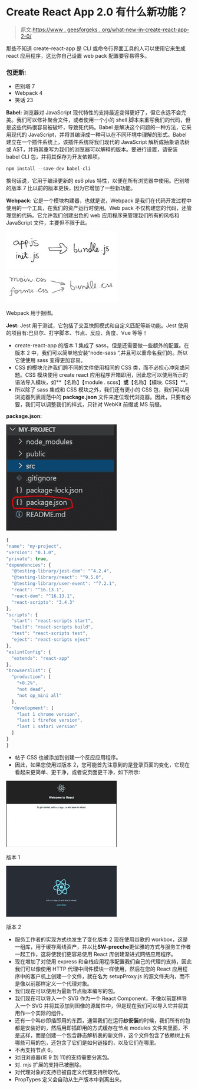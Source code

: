 # Create React App 2.0 有什么新功能？

> 原文:[https://www . geesforgeks . org/what-new-in-create-react-app-2-0/](https://www.geeksforgeeks.org/whats-new-in-create-react-app-2-0/)

那些不知道 create-react-app 是 CLI 或命令行界面工具的人可以使用它来生成 react 应用程序，这比你自己设置 web pack 配置要容易得多。

### 包更新:

*   巴别塔 7
*   Webpack 4
*   笑话 23

**Babel:** 浏览器对 JavaScript 现代特性的支持最近变得更好了，但它永远不会完美。我们可以修补聚合文件，或者使用一个小的 shell 脚本来重写我们的代码，但是这些代码很容易被破坏，导致死代码。Babel 是解决这个问题的一种方法，它采用现代的 JavaScript，并将其编译成一种可以在不同环境中理解的形式。Babel 建立在一个插件系统上，该插件系统将我们现代的 JavaScript 解析成抽象语法树或 AST，并将其重写为我们的浏览器可以解释的版本。要进行设置，请安装 babel CLI 包，并将其保存为开发依赖项。

```jsx
npm install --save-dev babel-cli
```

换句话说，它用于编译更新的 es6 plus 特性，以便在所有浏览器中使用。巴别塔的版本 7 比以前的版本更快，因为它增加了一些新功能。

**Webpack:** 它是一个模块构建器，也就是说，Webpack 是我们在代码开发过程中使用的一个工具，在我们的资产运行时使用。Web pack 不仅构建您的代码，还管理您的代码。它允许我们创建出色的 web 应用程序来管理我们所有的风格和 JavaScript 文件，主要但不限于此。

![](img/9aac8c0e4647caaf885ddd9a28617e46.png) ![](img/842e73c4a742926851a09589099e9c6c.png)

Webpack 用于捆绑。

**Jest:** Jest 用于测试，它包括了交互快照模式和自定义匹配等新功能。Jest 使用的项目有:巴贝尔、打字脚本、节点、反应、角度、Vue 等等！

*   create-react-app 的版本 1 集成了 sass，但是还需要做一些额外的配置。在版本 2 中，我们可以简单地安装“node-sass ”,并且可以重命名我们的。所以它使使用 sass 变得更加容易。
*   CSS 的模块允许我们跨不同的文件使用相同的 CSS 类，而不必担心冲突或问题。CSS 模块使用 create react 应用程序开箱即用，因此您可以使用所示的语法导入模块，如**【名称】【module . scss】**或**【名称】【模块. CSS】**。
*   所以除了 sass 集成和 CSS 模块之外，我们还有更小的 CSS 包，我们可以用浏览器列表规范中的 **package.json** 文件来定位现代浏览器。因此，只要有必要，我们可以调整我们的样式，只针对 WebKit 前缀或 MS 前缀。

**package.json:**

![](img/7b7ea7f2558dcdec7e62e47b7b37eb3f.png)

```jsx
{
"name": "my-project",
"version": "0.1.0",
"private": true,
"dependencies": {
  "@testing-library/jest-dom": "^4.2.4",
  "@testing-library/react": "^9.5.0",
  "@testing-library/user-event": "^7.2.1",
  "react": "^16.13.1",
  "react-dom": "^16.13.1",
  "react-scripts": "3.4.3"
},
"scripts": {
  "start": "react-scripts start",
  "build": "react-scripts build",
  "test": "react-scripts test",
  "eject": "react-scripts eject"
},
"eslintConfig": {
  "extends": "react-app"
},
"browserslist": {
  "production": [
    ">0.2%",
    "not dead",
    "not op_mini all"
  ],
  "development": [
    "last 1 chrome version",
    "last 1 firefox version",
    "last 1 safari version"
  ]
}
}
```

*   帖子 CSS 也被添加到创建一个反应应用程序。
*   因此，如果您使用过版本 2，您可能首先注意到的是登录页面的变化，它现在看起来更简单、更干净，或者说页面更干净，如下所示:

![](img/e349eb251dcf959cfb0109bf9448b269.png)

版本 1

![](img/93436bc058e279cdbbc3d0e6ee8b52c2.png)

版本 2

*   服务工作者的实现方式也发生了变化版本 2 现在使用谷歌的 workbox，这是一组库，用于缓存离线资产，并以比**SW-precche**更优雅的方式与服务工作者一起工作，这将使我们更容易使用 React 库创建渐进式网络应用程序。
*   现在增加了对使用 express 和全栈应用程序配置我们自己的代理的支持，因此我们可以像使用 HTTP 代理中间件模块一样使用，然后在您的 React 应用程序中的客户机上创建一个文件，就在名为 setupProxy.js 的源文件夹内，而不是像以前那样定义一个代理对象。
*   我们现在可以使用为最新节点版本编写的包。
*   我们现在可以导入一个 SVG 作为一个 React Component，不像以前那样导入一个 SVG 并将其添加到图像的源属性中，但是现在我们可以导入它并将其用作一个实际的组件。
*   还有一个叫纱即插即用的东西，通常我们在运行**纱安装**的时候，我们所有的包都是安装好的，然后用即插即用的方式缓存在节点 modules 文件夹里面，不是这样，而是创建一个包含静态解析表的新文件，这个文件包含了依赖树上有哪些可用的包，还包含了它们是如何链接的，以及它们在哪里。
*   不再支持节点 6。
*   对旧浏览器(IE 9 到 11)的支持需要分离包。
*   对. mjs 扩展的支持已被删除。
*   对代理对象的支持已被自定义代理支持所取代。
*   PropTypes 定义会自动从生产版本中剥离出来。